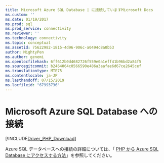```yaml
---
title: Microsoft Azure SQL Database | に接続していますMicrosoft Docs
ms.custom: ''
ms.date: 01/19/2017
ms.prod: sql
ms.prod_service: connectivity
ms.reviewer: ''
ms.technology: connectivity
ms.topic: conceptual
ms.assetid: 75622982-1815-4d96-906c-a0494c8a0b53
author: MightyPen
ms.author: genemi
ms.openlocfilehash: 6ff612b0d4682726f559e0a1eff41b96bd2a84f5
ms.sourcegitcommit: b2464064c0566590e486a3aafae6d67ce2645cef
ms.translationtype: MTE75
ms.contentlocale: ja-JP
ms.lasthandoff: 07/15/2019
ms.locfileid: "67993736"
---
```

# <a name="connecting-to-microsoft-azure-sql-database"></a>Microsoft Azure SQL Database への接続
[!INCLUDE[Driver_PHP_Download](../../includes/driver_php_download.md)]

Azure SQL データベースへの接続の詳細については、「 [PHP から Azure SQL Database にアクセスする方法](https://azure.microsoft.com/documentation/articles/sql-database-php-how-to-use/)」を参照してください。  
  

